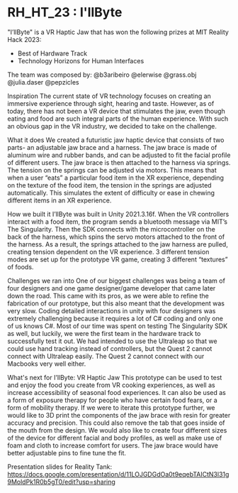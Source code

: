 # RH_HT_23 : I'llByte

"I’llByte" is a VR Haptic Jaw that has won the following prizes at MIT Reality Hack 2023:
- Best of Hardware Track
- Technology Horizons for Human Interfaces

The team was composed by: @b3aribeiro @elerwise @grass.obj @julia.daser @pepzicles

Inspiration
The current state of VR technology focuses on creating an immersive experience through sight, hearing and taste. However, as of today, there has not been a VR device that stimulates the jaw, even though eating and food are such integral parts of the human experience. With such an obvious gap in the VR industry, we decided to take on the challenge.

What it does
We created a futuristic jaw haptic device that consists of two parts- an adjustable jaw brace and a harness. The jaw brace is made of aluminum wire and rubber bands, and can be adjusted to fit the facial profile of different users. The jaw brace is then attached to the harness via springs. The tension on the springs can be adjusted via motors. This means that when a user “eats” a particular food item in the XR experience, depending on the texture of the food item, the tension in the springs are adjusted automatically. This simulates the extent of difficulty or ease in chewing different items in an XR experience.

How we built it
I’llByte was built in Unity 2021.3.16f. When the VR controllers interact with a food item, the program sends a bluetooth message via MIT’s The Singularity. Then the SDK connects with the microcontroller on the back of the harness, which spins the servo motors attached to the front of the harness. As a result, the springs attached to the jaw harness are pulled, creating tension dependent on the VR experience. 3 different tension modes are set up for the prototype VR game, creating 3 different “textures” of foods.

Challenges we ran into
One of our biggest challenges was being a team of four designers and one game designer/game developer that came later down the road. This came with its pros, as we were able to refine the fabrication of our prototype, but this also meant that the development was very slow. Coding detailed interactions in unity with four designers was extremely challenging because it requires a lot of C# coding and only one of us knows C#. Most of our time was spent on testing The Singularity SDK as well, but luckily, we were the first team in the hardware track to successfully test it out. We had intended to use the Ultraleap so that we could use hand tracking instead of controllers, but the Quest 2 cannot connect with Ultraleap easily. The Quest 2 cannot connect with our Macbooks very well either.

What's next for I’llByte: VR Haptic Jaw
This prototype can be used to test and enjoy the food you create from VR cooking experiences, as well as increase accessibility of seasonal food experiences. It can also be used as a form of exposure therapy for people who have certain food fears, or a form of mobility therapy. If we were to iterate this prototype further, we would like to 3D print the components of the jaw brace with resin for greater accuracy and precision. This could also remove the tab that goes inside of the mouth from the design. We would also like to create four different sizes of the device for different facial and body profiles, as well as make use of foam and cloth to increase comfort for users. The jaw brace would have better adjustable pins to fine tune the fit.

Presentation slides for Reality Tank: https://docs.google.com/presentation/d/11LOJGDGdOa0t9eqebTAICtN3l31g9MoldPk1R0b5gT0/edit?usp=sharing
